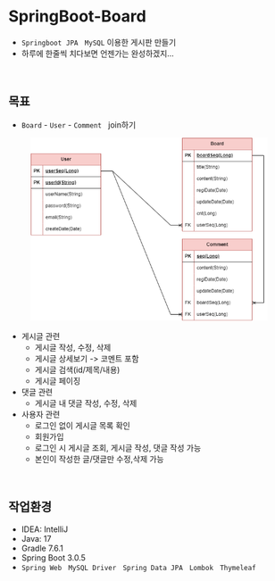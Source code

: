 # SpringBoot-Board
+ `Springboot` &nbsp;`JPA` &nbsp; `MySQL` 이용한 게시판 만들기
+ 하루에 한줄씩 치다보면 언젠가는 완성하겠지...

<br>

## 목표
+ `Board` - `User` - `Comment` &nbsp; join하기
<figure>
    <img src="https://github.com/beeguriri/SpringBoot-Board/blob/main/diagram.png">
</figure>

+ 게시글 관련
   + 게시글 작성, 수정, 삭제
   + 게시글 상세보기 -> 코멘트 포함
   + 게시글 검색(id/제목/내용)
   + 게시글 페이징
+ 댓글 관련
   + 게시글 내 댓글 작성, 수정, 삭제
+ 사용자 관련
   + 로그인 없이 게시글 목록 확인
   + 회원가입
   + 로그인 시 게시글 조회, 게시글 작성, 댓글 작성 가능
   + 본인이 작성한 글/댓글만 수정,삭제 가능   

<br>

## 작업환경
+ IDEA: IntelliJ
+ Java: 17
+ Gradle 7.6.1
+ Spring Boot 3.0.5
+ `Spring Web` &nbsp; `MySQL Driver` &nbsp; `Spring Data JPA` &nbsp; `Lombok` &nbsp; `Thymeleaf`
